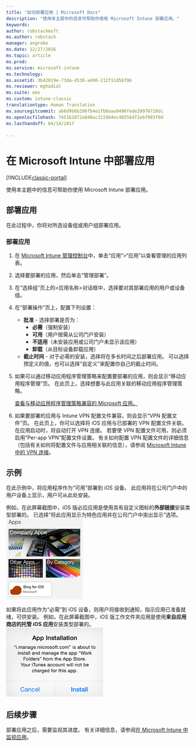 ```yaml
---
title: "如何部署应用 | Microsoft Docs"
description: "使用本主题中的信息可帮助你使用 Microsoft Intune 部署应用。"
keywords: 
author: robstackmsft
ms.author: robstack
manager: angrobe
ms.date: 12/27/2016
ms.topic: article
ms.prod: 
ms.service: microsoft-intune
ms.technology: 
ms.assetid: 3b42019e-73da-4538-a496-212f11d5bf9b
ms.reviewer: mghadial
ms.suite: ems
ms.custom: intune-classic
translationtype: Human Translation
ms.sourcegitcommit: ab6d9b6b296fb4e1fb0aaa9496fede28976728dc
ms.openlocfilehash: 7451b1872a848ac322db4ec485564f2ebf983f0d
ms.lasthandoff: 04/14/2017

---
```

# <a name="deploy-apps-in-microsoft-intune"></a>在 Microsoft Intune 中部署应用

[!INCLUDE[classic-portal](../includes/classic-portal.md)]

使用本主题中的信息可帮助你使用 Microsoft Intune 部署应用。


## <a name="deploy-an-app"></a>部署应用
在此过程中，你将对所选设备组或用户组部署应用。

### <a name="to-deploy-an-app"></a>部署应用

1. 在 [Microsoft Intune 管理控制台](https://manage.microsoft.com)中，单击“应用”&gt;“应用”以查看管理的应用列表。

2.  选择要部署的应用，然后单击“管理部署”。

3.  在“选择组”页上的&lt;应用名称&gt;对话框中，选择要对其部署应用的用户或设备组。

4.  在“部署操作”页上，配置下列设置：

    - **批准** - 选择部署是否为：
        - **必需**（强制安装）
        - **可用**（用户按需从公司门户安装）
        - **不适用**（未安装应用或公司门户未显示该应用）
        - **卸载**（从目标设备卸载应用）
    - **截止时间** - 对于必需的安装，选择将在多长时间之后部署应用。 可以选择预定义的值，也可以选择“自定义”来配置你自己的截止时间。

5. 如果可以通过移动应用程序管理策略来配置要部署的应用，则会显示“移动应用程序管理”页。 在此页上，选择想要与此应用关联的移动应用程序管理策略。

    [查看与移动应用程序管理策略兼容的 Microsoft 应用。](https://www.microsoft.com/server-cloud/products/microsoft-intune/partners.aspx)

6. 如果要部署的应用与 Intune VPN 配置文件兼容，则会显示“VPN 配置文件”页。 在此页上，你可以选择将 iOS 应用与已部署的 VPN 配置文件关联。 在应用启动时，将自动打开 VPN 连接。 若要使 VPN 配置文件可用，则必须启用“Per-app VPN”配置文件设置。
 有关如何配置 VPN 配置文件的详细信息（包括有关如何将配置文件与应用相关联的信息），请参阅 [Microsoft Intune 中的 VPN 连接](vpn-connections-in-microsoft-intune.md)。

<!---
>[!TIP]
>If an end user previously installed an iOS app and you now deploy it with a deployment action of **Available**, Intune will automatically begin to manage that app with no further action required by you, or the end-user.
--->

## <a name="example"></a>示例

在此示例中，将应用程序作为“可用”部署到 iOS 设备。
此应用将在公司门户中的用户设备上显示，用户可从此处安装。

例如，在此屏幕截图中，iOS 版必应应用是使用具有自定义图标的**外部链接**安装类型部署的。 已选择“将此应用显示为特色应用并在公司门户中突出显示”选项。  
![iOS 可用应用](./media/available-install-on-iOS.png)

如果将此应用作为“必需”到 iOS 设备，则用户将接收到通知，指示应用已准备就绪，可供安装。 例如，在此屏幕截图中，iOS 版工作文件夹应用是使用**来自应用商店的托管 iOS 应用**安装类型部署的。  
![iOS 必需应用](./media/iOS-Required-install.PNG)

## <a name="next-steps"></a>后续步骤

部署应用之后，需要监视其进度。 有关详细信息，请参阅[在 Microsoft Intune 中监视应用](monitor-apps-in-microsoft-intune.md)。

